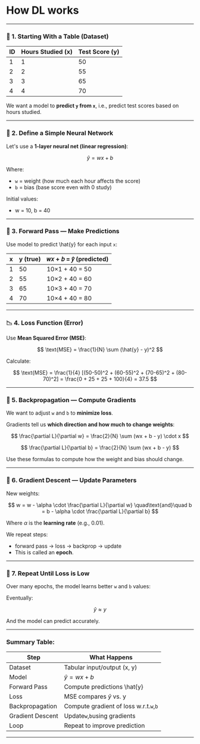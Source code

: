 # How DL works

---

### 🧮 1. Starting With a Table (Dataset)

| ID | Hours Studied (x) | Test Score (y) |
| --- | --- | --- |
| 1 | 1 | 50 |
| 2 | 2 | 55 |
| 3 | 3 | 65 |
| 4 | 4 | 70 |

We want a model to **predict `y` from `x`**, i.e., predict test scores based on hours studied.

---

### 🧠 2. Define a Simple Neural Network

Let's use a **1-layer neural net (linear regression)**:

$$
\hat{y} = wx + b
$$

Where:

- `w` = weight (how much each hour affects the score)
- `b` = bias (base score even with 0 study)

Initial values:

- w = 10, b = 40

---

### 🔢 3. Forward Pass — Make Predictions

Use model to predict \hat{y} for each input `x`:

| x | y (true) | 𝑤𝑥 + 𝑏 = 𝑦̂ (predicted) |
| --- | --- | --- |
| 1 | 50 | 10×1 + 40 = 50 |
| 2 | 55 | 10×2 + 40 = 60 |
| 3 | 65 | 10×3 + 40 = 70 |
| 4 | 70 | 10×4 + 40 = 80 |

---

### 📉 4. Loss Function (Error)

Use **Mean Squared Error (MSE)**:

$$
\text{MSE} = \frac{1}{N} \sum (\hat{y} - y)^2
$$

Calculate:

$$
\text{MSE} = \frac{1}{4} [(50-50)^2 + (60-55)^2 + (70-65)^2 + (80-70)^2] = \frac{0 + 25 + 25 + 100}{4} = 37.5
$$

---

### 🔁 5. Backpropagation — Compute Gradients

We want to adjust `w` and `b` to **minimize loss**.

Gradients tell us **which direction and how much to change weights**:

$$
\frac{\partial L}{\partial w} = \frac{2}{N} \sum (wx + b - y) \cdot x
$$

$$
\frac{\partial L}{\partial b} = \frac{2}{N} \sum (wx + b - y)
$$

Use these formulas to compute how the weight and bias should change.

---

### 🔧 6. Gradient Descent — Update Parameters

New weights:

$$
w = w - \alpha \cdot \frac{\partial L}{\partial w}  
\quad\text{and}\quad
b = b - \alpha \cdot \frac{\partial L}{\partial b}
$$

Where $\alpha$ is the **learning rate** (e.g., 0.01).

We repeat steps:

- forward pass → loss → backprop → update
- This is called an **epoch**.

---

### 🔄 7. Repeat Until Loss is Low

Over many epochs, the model learns better `w` and `b` values:

Eventually:

$$
\hat{y} \approx y
$$

And the model can predict accurately.

---

### Summary Table:

| Step | What Happens |
| --- | --- |
| Dataset | Tabular input/output (x, y) |
| Model | $\hat{y} = wx + b$ |
| Forward Pass | Compute predictions \hat{y} |
| Loss | MSE compares $\hat{y}$ vs. y |
| Backpropagation | Compute gradient of loss w.r.t.`w`,`b` |
| Gradient Descent | Update`w`,`b`using gradients |
| Loop | Repeat to improve prediction |

---